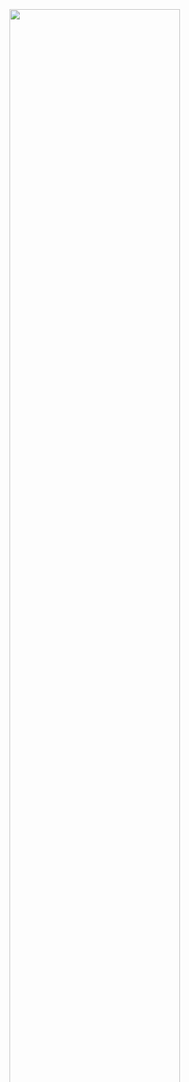 <div class="float-right" style="width: 300px">
  <div class="overlay-container">
    <div class="overlay-box" style="left: 66%; top: 0%; height: 37%; width: 35%"></div>
    <div class="overlay-box" style="left: 0%; top: 54%; height: 16%; width: 100%"></div>
    <img src="~/pages/basics/stack/assets/show-interact-edit.png" width="100%">
  </div>
  <div class="overlay-description">
    You are here. Learn about the [stack](xref:Basics.Index).
  </div>
</div>
